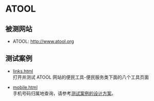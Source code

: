 # ATOOL

## 被测网站
- ATOOL: http://www.atool.org

## 测试案例

- [links.html](links.html)  
  打开并测试 ATOOL 网站的便民工具-便民服务类下面的八个工具页面 

- [mobile.html](mobile.html)  
  手机号码归属地查询，请参考[测试案例的设计方案](http://processon.com/view/581805e0e4b09047a82bd47c)。
